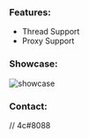 ### Features:
- Thread Support
- Proxy Support

### Showcase:
![showcase](https://user-images.githubusercontent.com/109295864/179196976-316fb6f7-e177-4369-9526-39b947446904.gif)

### Contact:
// 4c#8088
